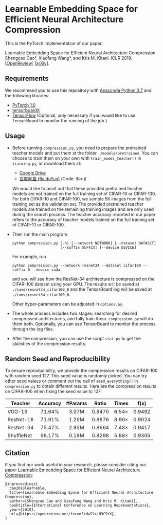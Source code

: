 # Learnable Embedding Space for Efficient Neural Architecture Compression

This is the PyTorch implementation of our paper:

Learnable Embedding Space for Efficient Neural Architecture Compression.<br/>Shengcao Cao\*, Xiaofang Wang\*, and Kris M. Kitani. ICLR 2019. \[[OpenReview](https://openreview.net/forum?id=S1xLN3C9YX)\] \[[arXiv](https://arxiv.org/abs/1902.00383)\].

## Requirements

We recommend you to use this repository with [Anaconda Python 3.7](https://www.anaconda.com/distribution/) and the following libraries:

- [PyTorch 1.0](https://pytorch.org/)
- [tensorboardX](https://github.com/lanpa/tensorboardX)
- [TensorFlow](https://www.tensorflow.org/) (Optional, only necessary if you would like to use TensorBoard to monitor the running of the job.)

## Usage

- Before running `compression.py`, you need to prepare the pretrained teacher models and put them at the folder `./models/pretrained`. You can choose to train them on your own with `train_model_teacher()` in `training.py`, or download them at:

  - [Google Drive](https://drive.google.com/open?id=1RgeUljIs5WeRuHYjWnWAZf_qkNa3O-IR)
  - [百度网盘 (BaiduYun)](https://pan.baidu.com/s/1p0_2YycHoau-wN5xw9xTuA) (Code: 9aru)

  We would like to point out that these provided pretrained teacher models are not trained on the full training set of CIFAR-10 or CIFAR-100. For both CIFAR-10 and CIFAR-100, we sample 5K images from the full training set as the validation set. The provided pretrained teacher models are trained on the remaining training images and are only used during the search process. The teacher accuracy reported in our paper refers to the accuracy of teacher models trained on the full training set of CIFAR-10 or CIFAR-100.

- Then run the main program:

  ```
  python compression.py [-h] [--network NETWORK] [--dataset DATASET]
                        [--suffix SUFFIX] [--device DEVICE]
  ```

  For example, run

  ```
  python compression.py --network resnet34 --dataset cifar100 --suffix 0 --device cuda
  ```

  and you will see how the ResNet-34 architecture is compressed on the CIFAR-100 dataset using your GPU. The results will be saved at `./save/resnet34_cifar100_0` and the TensorBoard log will be saved at `./runs/resnet34_cifar100_0`.

  Other hyper-parameters can be adjusted in `options.py`.

- The whole process includes two stages: searching for desired compressed architectures, and fully train them. `compression.py` will do them both. Optionally, you can use TensorBoard to monitor the process through the log files.

- After the compression, you can use the script `stat.py` to get the statistics of the compression results.

## Random Seed and Reproducibility

To ensure reproducibility, we provide the compression results on CIFAR-100 with random seed 127. This seed value is randomly picked. You can try other seed values or comment out the call of `seed_everything()` in `compression.py` to obtain different results. Here are the compression results on CIFAR-100 when fixing the seed value to 127:

| Teacher | Accuracy | #Params | Ratio | Times | f(x) |
| ---        | :---: | :---: | :---: | :---: | :---: |
| VGG-19     | 71.64% | 3.07M | 0.8470 |  6.54&times; | 0.9492 |
| ResNet-18  | 71.91% | 1.26M | 0.8876 |  8.90&times; | 0.9024 |
| ResNet-34  | 75.47% | 2.85M | 0.8664 |  7.48&times; | 0.9417 |
| ShuffleNet | 68.17% | 0.18M | 0.8298 |  5.88&times; | 0.9305 |

## Citation

If you find our work useful in your research, please consider citing our paper [Learnable Embedding Space for Efficient Neural Architecture Compression](https://openreview.net/forum?id=S1xLN3C9YX):

```
@inproceedings{
  cao2018learnable,
  title={Learnable Embedding Space for Efficient Neural Architecture Compression},
  author={Shengcao Cao and Xiaofang Wang and Kris M. Kitani},
  booktitle={International Conference on Learning Representations},
  year={2019},
  url={https://openreview.net/forum?id=S1xLN3C9YX},
}
```

